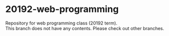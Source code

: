 # 20192-web-programming
Repository for web programming class (20192 term).
<br>
This branch does not have any contents. Please check out other branches.

